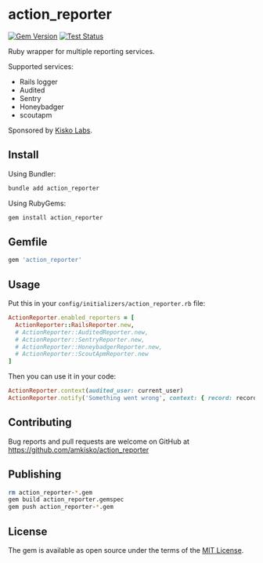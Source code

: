 # action_reporter

[![Gem Version](https://badge.fury.io/rb/action_reporter.svg)](https://badge.fury.io/rb/action_reporter) [![Test Status](https://github.com/amkisko/action_reporter/actions/workflows/test.yml/badge.svg)](https://github.com/amkisko/action_reporter/actions/workflows/test.yml)

Ruby wrapper for multiple reporting services.

Supported services:
- Rails logger
- Audited
- Sentry
- Honeybadger
- scoutapm

Sponsored by [Kisko Labs](https://www.kiskolabs.com).

## Install

Using Bundler:
```sh
bundle add action_reporter
```

Using RubyGems:
```sh
gem install action_reporter
```

## Gemfile

```ruby
gem 'action_reporter'
```

## Usage

Put this in your `config/initializers/action_reporter.rb` file:

```ruby
ActionReporter.enabled_reporters = [
  ActionReporter::RailsReporter.new,
  # ActionReporter::AuditedReporter.new,
  # ActionReporter::SentryReporter.new,
  # ActionReporter::HoneybadgerReporter.new,
  # ActionReporter::ScoutApmReporter.new
]
```

Then you can use it in your code:

```ruby
ActionReporter.context(audited_user: current_user)
ActionReporter.notify('Something went wrong', context: { record: record })
```

## Contributing

Bug reports and pull requests are welcome on GitHub at https://github.com/amkisko/action_reporter

## Publishing

```sh
rm action_reporter-*.gem
gem build action_reporter.gemspec
gem push action_reporter-*.gem
```

## License

The gem is available as open source under the terms of the [MIT License](https://opensource.org/licenses/MIT).
